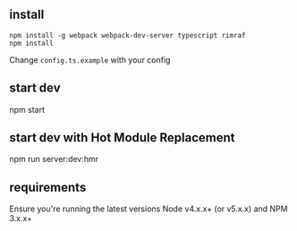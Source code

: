 ## install

```
npm install -g webpack webpack-dev-server typescript rimraf
npm install
```

Change `config.ts.example` with your config

## start dev
npm start

## start dev with Hot Module Replacement
npm run server:dev:hmr

## requirements
Ensure you're running the latest versions Node v4.x.x+ (or v5.x.x) and NPM 3.x.x+
